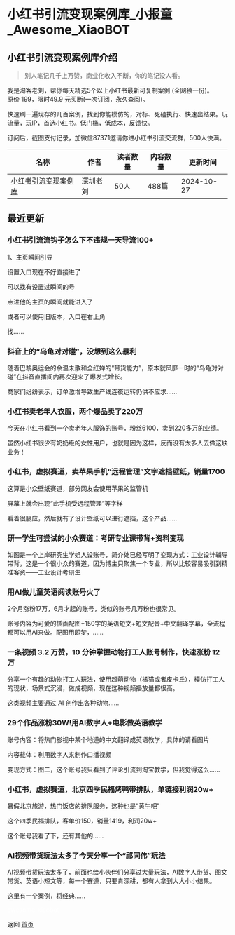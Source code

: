 # 小红书引流变现案例库_小报童_Awesome_XiaoBOT

## 小红书引流变现案例库介绍
> 别人笔记几千上万赞，商业化收入不断，你的笔记没人看。    
    
我是淘客老刘，帮你每天精选5个以上小红书最新可复制案例 (全网独一份)。    
原价 199，限时49.9 元买断(一次订阅，永久查阅)。    
    
快速刷一遍现存的几百案例，找到你能模仿的，对标、死磕执行、快速出结果。玩流量，玩IP，首选小红书。低门槛，低成本，反馈快。    
    
订阅后，截图支付记录，加微信87371邀请你进小红书引流交流群，500人快满。  
  


|名称|作者|读者数量|内容数量|更新时间|
|---|---|---|---|---|
|[小红书引流变现案例库](https://xiaobot.net/p/hongcao?refer=0b133df9-27dc-423b-8101-639049001c13)|深圳老刘|50人|488篇|2024-10-27|

## 最近更新
### 小红书引流流钩子怎么下不违规一天导流100+

1、主页瞬间引导

设置入口现在不好直接进了

可以找有设置过瞬间的号

点进他的主页的瞬间就能进入了

或者可以使用旧版本，入口在右上角

找......

### 抖音上的“乌龟对对碰”，没想到这么暴利

随着巴黎奥运会的余温未散和全红婵的“带货能力”，原本就风靡一时的“乌龟对对碰”在抖音直播间内再次迎来了爆发式增长。

商家们纷纷表示，订单激增导致生产线连夜运转仍供不应求......

### 小红书卖老年人衣服，两个爆品卖了220万

今天在小红书看到一个卖老年人服饰的账号，粉丝6100，卖到220多万的业绩。

虽然小红书很少有奶奶级的女性用户，也就是因为这样，反而没有太多人去做这块业务！

### 小红书，虚拟赛道，卖苹果手机“远程管理”文字遮挡壁纸，销量1700

这算是小众壁纸赛道，部分网友会使用苹果的监管机

屏幕上就会出现“此手机受远程管理”等字样

看着很膈应，然后就有了设计壁纸可以进行遮挡，这个产品......

### 研一学生可尝试的小众赛道：考研专业课带背+资料变现

如图是一个上岸研究生学姐人设账号，简介处已经写明了变现方式：工业设计辅导带背，这是一个很小众的赛道，因为博主只聚焦一个专业，所以比较容易吸引到精准客资——工业设计考研生

### 用AI做儿童英语阅读账号火了

2个月涨粉17万，6月才起的账号，类似的账号几万粉也很常见。

账号内容为可爱的插画配图+150字的英语短文+短文配音+中文翻译字幕，全流程都可以用AI来做。配图用即梦，......

### 一条视频 3.2 万赞，10 分钟掌握动物打工人账号制作，快速涨粉 12 万

分享一个有趣的动物打工人玩法，使用超萌动物（橘猫或者皮卡丘），模仿打工人的现状，场景式沉浸，做成视频，现在这种视频播放量都很高。

这类视频主要通过 AI 创作出各种动物......

### 29个作品涨粉30W!用AI数字人+电影做英语教学

账号内容：将热门影视中某个地道的中文翻译成英语教学，具体的请看图片

内容载体：利用数字人来制作口播视频

变现方式：图二，这个账号我只看到了评论引流到淘宝教学，但我觉得这么......

### 小红书，虚拟赛道，北京四季民福烤鸭带排队，单链接利润20w+

暑假北京旅游，热门饭店的排队服务，这种也是“黄牛吧"

这个四季民福排队，客单价150，销量1419，利润20w+

这个账号我看了下，还有其他的......

### AI视频带货玩法太多了今天分享一个“祁同伟”玩法

AI视频带货玩法太多了，前面也给小伙伴们分享过大量玩法，AI数字人带货、图文带货、英语小短文等，每一个赛道，只要肯深耕，都有人拿到大大小小结果。

这里有一个案例，将经典......


<a href="https://github.com/Reno9527/awesome-xiaobot" style="color: white; text-decoration: none;">awesome-xiaobot</a>

返回 [首页](../README.md)

